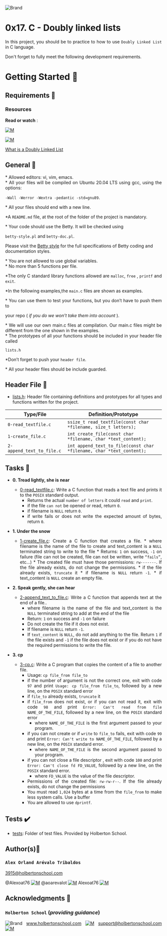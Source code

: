 ![Brand](https://assets.website-files.com/6105315644a26f77912a1ada/610540e8b4cd6969794fe673_Holberton_School_logo-04-04.svg)

# 0x17. C - Doubly linked lists
<div style="text-align: justify">
	
In this project, you should be to practice to how to use `Doubly Linked List` in C language. </div>
<div style="text-align: justify">
Don't forget to fully meet the following development requirements. </div>


# Getting Started :running:

## Requirements :page_with_curl:

### Resources

**Read or watch** :

[![M](https://upload.wikimedia.org/wikipedia/commons/thumb/2/2f/Google_2015_logo.svg/80px-Google_2015_logo.svg.png)](https://www.google.com/search?q=what+is+a+doubly+linked+list&oq=What+is+a+doubly+linked+list&aqs=chrome.0.0i512l5j69i61j69i60.1304j0j15&sourceid=chrome&ie=UTF-8)

[![M](https://upload.wikimedia.org/wikipedia/commons/thumb/e/e1/Logo_of_YouTube_%282015-2017%29.svg/70px-Logo_of_YouTube_%282015-2017%29.svg.png)](https://www.youtube.com/watch?v=KFbm6lkMhgw)

[What is a Doubly Linked List](https://www.youtube.com/watch?v=k0pjD12bzP0)


## General :page_with_curl:
<div style="text-align: justify">
* Allowed editors: vi, vim, emacs. </div>
<div style="text-align: justify">
* All your files will be compiled on Ubuntu 20.04 LTS using gcc, using the options: 
	
`-Wall -Werror -Wextra -pedantic -std=gnu89`. </div>
<div style="text-align: justify">
* All your files should end with a new line. </div>
<div style="text-align: justify">
	
*A `README.md` file, at the root of the folder of the project is mandatory. </div>

<div style="text-align: justify">
* Your code should use the Betty. It will be checked using</div>

`betty-style.pl` and `betty-doc.pl`.</div>

Please visit the [Betty style](https://github.com/holbertonschool/Betty/wiki) for the full specifications of Betty coding and documentation styles.

<div style="text-align: justify">
* You are not allowed to use global variables. </div>
<div style="text-align: justify">
* No more than 5 functions per file. </div>

<div style="text-align: justify">
	
*The only C standard library functions allowed are  `malloc`, `free` , `printf` and `exit`. 

<div style="text-align: justify">
	
*In the following examples,the `main.c` files are shown as examples. </div>

<div style="text-align: justify">
* You can use them to test your functions, but you don’t have to push them to
	<div style="text-align: justify">
		
   your repo ( *if you do we won’t take them into account* ).</div>
	
<div style="text-align: justify">
* We will use our own main.c files at compilation. Our main.c files might be different from the one shown in the examples. </div>
<div style="text-align: justify">
* The prototypes of all your functions should be included in your header file called </div>

<div style="text-align: justify"> 

`lists.h` </div>

<div style="text-align: justify">
	
*Don’t forget to push your `header file`.</div>
<div style="text-align: justify">
* All your header files should be include guarded. </div>
<div style="text-align: justify">
	
## Header File :file_folder:

* [lists.h](./lists.h): Header file containing definitions and prototypes for all types
and functions written for the project.

| Type/File                  | Definition/Prototype                                                             |
| -------------------------- | ---------------------------------------------------------------------------------|
| `0-read_textfile.c`        | `ssize_t read_textfile(const char *filename, size_t letters);`                   |
| `1-create_file.c`          | `int create_file(const char *filename, char *text_content);`                     |
| `2-append_text_to_file.c`  | `int append_text_to_file(const char *filename, char *text_content);`             |
	

## Tasks :page_with_curl:

* **0. Tread lightly, she is near**
  * [0-read_textfile.c](./0-read_textfile.c): Write a C function that reads a text file and prints it to the `POSIX` standard output.
	* Returns the actual `number of letters` it could `read` and `print`.
	* if the file `can not` be opened or read, return `0`. 
	* if filename is `NULL` return `0`.
	* if write fails or does not write the expected amount of bytes, return `0`.

	
* **1. Under the snow**
  * [1-create_file.c](./1-create_file.c): Create a C function that creates a file.
		* where filename is the name of the file to create and text_content is a `NULL` terminated string to write to the file
		* Returns: `1` on success, `-1` on failure (file can not be created, file can not be written, write `“fails”`, etc…)
		* The created file must have those permissions: `rw-------`. If the file already exists, do not change the permissions.
		* if the file already exists, `truncate` it
		* if filename is `NULL` return `-1`.
		* if text_content is `NULL` create an empty file.


* **2. Speak gently, she can hear**
  * [2-append_text_to_file.c](./2-append_text_to_file.c): Write a C function that appends text at the end of a file..
	* where filename is the name of the file and text_content is the `NULL` terminated string to add at the end of the file
	* Return: `1` on success and `-1` on failure
	* Do not create the file if it does not exist.
	* If filename is `NULL` return `-1`.
	* If `text_content` is `NULL`, do not add anything to the file. Return `1` if the file exists and `-1` if the file does not exist 
		or if you do not have the required permissions to write the file.

	
* **3. cp**
  * [3-cp.c](./3-cp.c): Write a C program that copies the content of a file to another file.
   	* Usage: `cp file_from file_to`
	* if the number of argument is not the correct one, exit with code `97` and print `Usage: cp file_from file_to`, followed by a new line, on the `POSIX` standard error
	* if `file_to` already exists, `truncate` it
	* if `file_from` does not exist, or if you can not read it, exit with code `98` and print `Error: Can't read from file NAME_OF_THE_FILE`, followed by a new line, 
		on the `POSIX` standard error
		* where `NAME_OF_THE_FILE` is the first argument passed to your program.
	* if you can not create or if `write` to `file_to` fails, exit with code `99` and print `Error: Can't write to NAME_OF_THE_FILE`,
		followed by a new line, on the `POSIX` standard error.
		* where `NAME_OF_THE_FILE` is the second argument passed to your program.
	* if you can not close a file descriptor , exit with code `100` and print `Error: Can't close fd FD_VALUE`, followed by a new line, 
		on the `POSIX` standard error.
		* where `FD_VALUE` is the value of the file descriptor.
	* Permissions of the created file: `rw-rw-r--`. If the file already exists, do not change the permissions
	* You must read `1,024` bytes at a time from the `file_from` to make less system calls. Use a buffer
	* You are allowed to use `dprintf`.


## Tests :heavy_check_mark:

* [tests](./tests): Folder of test files. Provided by Holberton School.
	

## Author(s):blue_book:

### **`Alex Orland Arévalo Tribaldos`**

<3915@holbertonschool.com>

@Alexoat76 [![M](https://upload.wikimedia.org/wikipedia/commons/thumb/9/91/Octicons-mark-github.svg/25px-Octicons-mark-github.svg.png)](https://github.com/Alexoat76)
@aoarevalot [![M](https://upload.wikimedia.org/wikipedia/fr/thumb/c/c8/Twitter_Bird.svg/25px-Twitter_Bird.svg.png)](https://twitter.com/aoarevalot)
Alexoat76 [![M](https://upload.wikimedia.org/wikipedia/commons/thumb/c/ca/LinkedIn_logo_initials.png/25px-LinkedIn_logo_initials.png)](https://www.linkedin.com/in/Alexoat76/)


## Acknowledgments :mega: 

### **`Holberton School`** (*providing guidance*)
	
![Brand](https://avatars.githubusercontent.com/u/13408012?s=50&v=4)
www.holbertonschool.com [![M](https://upload.wikimedia.org/wikipedia/commons/thumb/6/65/Crystal_Clear_app_Internet_Connection_Tools.svg/30px-Crystal_Clear_app_Internet_Connection_Tools.svg.png)](https://www.holbertonschool.com/)
	support@holbertonschool.com [![M](https://upload.wikimedia.org/wikipedia/commons/thumb/4/4e/Mail_%28iOS%29.svg/25px-Mail_%28iOS%29.svg.png)](https://github.com/holbertonschool#:~:text=support%40holbertonschool.com)
